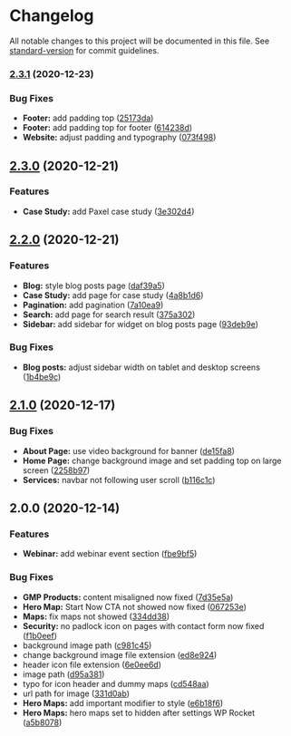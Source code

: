 # Changelog

All notable changes to this project will be documented in this file. See [standard-version](https://github.com/conventional-changelog/standard-version) for commit guidelines.

### [2.3.1](https://gitlab.com/terralogiq/terralogiq-wordpress-theme/compare/v2.3.0...v2.3.1) (2020-12-23)


### Bug Fixes

* **Footer:** add padding top ([25173da](https://gitlab.com/terralogiq/terralogiq-wordpress-theme/commit/25173da2000bd8736d925aa6d210e58fa6cee5d9))
* **Footer:** add padding top for footer ([614238d](https://gitlab.com/terralogiq/terralogiq-wordpress-theme/commit/614238d8e2a1e5b4138a7d87daa9d93366ba97a7))
* **Website:** adjust padding and typography ([073f498](https://gitlab.com/terralogiq/terralogiq-wordpress-theme/commit/073f498f583d47ad662816638dd7fc5dbb0987b5))

## [2.3.0](https://gitlab.com/terralogiq/terralogiq-wordpress-theme/compare/v2.2.0...v2.3.0) (2020-12-21)


### Features

* **Case Study:** add Paxel case study ([3e302d4](https://gitlab.com/terralogiq/terralogiq-wordpress-theme/commit/3e302d47adf79f9de3f563aa44c823ec3dd33a13))

## [2.2.0](https://gitlab.com/terralogiq/terralogiq-wordpress-theme/compare/v2.1.0...v2.2.0) (2020-12-21)


### Features

* **Blog:** style blog posts page ([daf39a5](https://gitlab.com/terralogiq/terralogiq-wordpress-theme/commit/daf39a57b467188423c3a666e16f9777b3140a6f))
* **Case Study:** add page for case study ([4a8b1d6](https://gitlab.com/terralogiq/terralogiq-wordpress-theme/commit/4a8b1d651d71fb39ab96b31b4885df22139b9cb4))
* **Pagination:** add pagination ([7a10ea9](https://gitlab.com/terralogiq/terralogiq-wordpress-theme/commit/7a10ea924e28787d4385b71b241f223db0ae5e05))
* **Search:** add page for search result ([375a302](https://gitlab.com/terralogiq/terralogiq-wordpress-theme/commit/375a30290326d98ed89e944b60039dc71fa97b44))
* **Sidebar:** add sidebar for widget on blog posts page ([93deb9e](https://gitlab.com/terralogiq/terralogiq-wordpress-theme/commit/93deb9edba54ade134345f3d4061a7dc06e64c29))


### Bug Fixes

* **Blog posts:** adjust sidebar width on tablet and desktop screens ([1b4be9c](https://gitlab.com/terralogiq/terralogiq-wordpress-theme/commit/1b4be9cdf888791fa1cc7ac5d1dca89001e73062))

## [2.1.0](https://gitlab.com/terralogiq/terralogiq-wordpress-theme/compare/v2.0.0...v2.1.0) (2020-12-17)


### Bug Fixes

* **About Page:** use video background for banner ([de15fa8](https://gitlab.com/terralogiq/terralogiq-wordpress-theme/commit/de15fa8d45139db846ac9d2ff3e214ae5e52aef4))
* **Home Page:** change background image and set padding top on large screen ([2258b97](https://gitlab.com/terralogiq/terralogiq-wordpress-theme/commit/2258b9724aca3834b74ec197c7fedc2695e58dbe))
* **Services:** navbar not following user scroll ([b116c1c](https://gitlab.com/terralogiq/terralogiq-wordpress-theme/commit/b116c1c3b7de0cf34d82b5f01f33b77423ece505))

## 2.0.0 (2020-12-14)


### Features

* **Webinar:** add webinar event section ([fbe9bf5](https://gitlab.com/terralogiq/terralogiq-wordpress-theme/commit/fbe9bf5e465215689b80bffc2f3c79b1b01cf15f))


### Bug Fixes

* **GMP Products:** content misaligned now fixed ([7d35e5a](https://gitlab.com/terralogiq/terralogiq-wordpress-theme/commit/7d35e5a60e2d678df9f42fbe44e1bea444ca2d45))
* **Hero Map:** Start Now CTA not showed now fixed ([067253e](https://gitlab.com/terralogiq/terralogiq-wordpress-theme/commit/067253e18734058e7af2442127f232ebb4e2d9be))
* **Maps:** fix maps not showed ([334dd38](https://gitlab.com/terralogiq/terralogiq-wordpress-theme/commit/334dd3855dbe242b610d6957c632b410841519b3))
* **Security:** no padlock icon on pages with contact form now fixed ([f1b0eef](https://gitlab.com/terralogiq/terralogiq-wordpress-theme/commit/f1b0eef43b2a210e7cadec26090d057d2f8e57b2))
* background image path ([c981c45](https://gitlab.com/terralogiq/terralogiq-wordpress-theme/commit/c981c455e88b017440efdf435e70846162538392))
* change background image file extension ([ed8e924](https://gitlab.com/terralogiq/terralogiq-wordpress-theme/commit/ed8e92461283d8a4203f272ce8e95de52bad79b7))
* header icon file extension ([6e0ee6d](https://gitlab.com/terralogiq/terralogiq-wordpress-theme/commit/6e0ee6d82bea1c896518d08786200da4b73f1cfc))
* image path ([d95a381](https://gitlab.com/terralogiq/terralogiq-wordpress-theme/commit/d95a381196e915cd6e30fe3f3676a13ae019bcd0))
* typo for icon header and dummy maps ([cd548aa](https://gitlab.com/terralogiq/terralogiq-wordpress-theme/commit/cd548aadeebe837524270478bc9d489ee64093cf))
* url path for image ([331d0ab](https://gitlab.com/terralogiq/terralogiq-wordpress-theme/commit/331d0abfd7cacb6f3e4c0e3171bd563cde0a033a))
* **Hero Maps:** add important modifier to style ([e6b18f6](https://gitlab.com/terralogiq/terralogiq-wordpress-theme/commit/e6b18f6f37a3ae7ef85bf7964e60e1744c41d051))
* **Hero Maps:** hero maps set to hidden after settings WP Rocket ([a5b8078](https://gitlab.com/terralogiq/terralogiq-wordpress-theme/commit/a5b807849cd81d683393c24a11874ebb592f9cc3))
